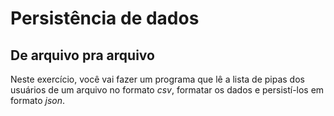 # Persistência de dados

## De arquivo pra arquivo

Neste exercício, você vai fazer um programa que lê a lista de pipas dos usuários de um arquivo no formato *csv*, formatar os dados e persistí-los em formato *json*.


